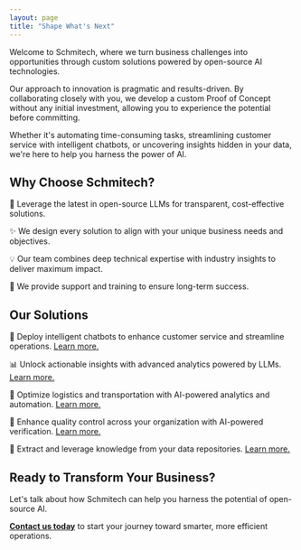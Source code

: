 ```yaml
---
layout: page
title: "Shape What's Next"
---
```


Welcome to Schmitech, where we turn business challenges into opportunities through custom solutions powered by open-source AI technologies.

Our approach to innovation is pragmatic and results-driven. By collaborating closely with you, we develop a custom Proof of Concept without any initial investment, allowing you to experience the potential before committing.

Whether it's automating time-consuming tasks, streamlining customer service with intelligent chatbots, or uncovering insights hidden in your data, we're here to help you harness the power of AI.

## Why Choose Schmitech?  

🚀 Leverage the latest in open-source LLMs for transparent, cost-effective solutions.  

✨ We design every solution to align with your unique business needs and objectives.  

💡 Our team combines deep technical expertise with industry insights to deliver maximum impact.  

🤝 We provide support and training to ensure long-term success.  

## Our Solutions  

🤖 Deploy intelligent chatbots to enhance customer service and streamline operations. [Learn more.](/services/chatbot-concierge)

📊 Unlock actionable insights with advanced analytics powered by LLMs. [Learn more.](/services/data-whisperer)

🚛 Optimize logistics and transportation with AI-powered analytics and automation. [Learn more.](/services/supply-chain-intelligence)

🎯 Enhance quality control across your organization with AI-powered verification. [Learn more.](/services/ai-quality-suite)

🧠 Extract and leverage knowledge from your data repositories. [Learn more.](/services/knowledge-mining)

## Ready to Transform Your Business?  

Let's talk about how Schmitech can help you harness the potential of open-source AI.  

**[Contact us today](/contact)** to start your journey toward smarter, more efficient operations.